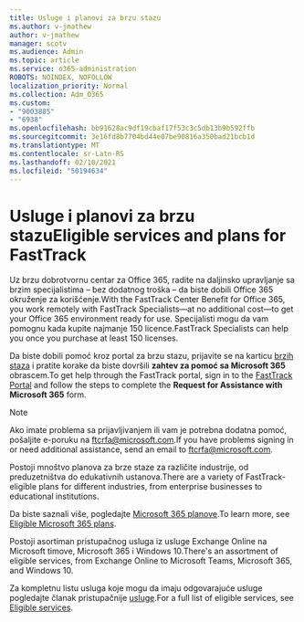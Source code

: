```yaml
---
title: Usluge i planovi za brzu stazu
ms.author: v-jmathew
author: v-jmathew
manager: scotv
ms.audience: Admin
ms.topic: article
ms.service: o365-administration
ROBOTS: NOINDEX, NOFOLLOW
localization_priority: Normal
ms.collection: Adm_O365
ms.custom:
- "9003885"
- "6938"
ms.openlocfilehash: bb91628ac9df19cbaf17f53c3c5db13b9b592ffb
ms.sourcegitcommit: 3e16fd8b7704bd44e07be90816a350bad21bcb1d
ms.translationtype: MT
ms.contentlocale: sr-Latn-RS
ms.lasthandoff: 02/10/2021
ms.locfileid: "50194634"
---
```

# <a name="eligible-services-and-plans-for-fasttrack"></a><span data-ttu-id="b4055-102">Usluge i planovi za brzu stazu</span><span class="sxs-lookup"><span data-stu-id="b4055-102">Eligible services and plans for FastTrack</span></span>

<span data-ttu-id="b4055-103">Uz brzu dobrotvornu centar za Office 365, radite na daljinsko upravljanje sa brzim specijalistima – bez dodatnog troška – da biste dobili Office 365 okruženje za korišćenje.</span><span class="sxs-lookup"><span data-stu-id="b4055-103">With the FastTrack Center Benefit for Office 365, you work remotely with FastTrack Specialists—at no additional cost—to get your Office 365 environment ready for use.</span></span> <span data-ttu-id="b4055-104">Specijalisti mogu da vam pomognu kada kupite najmanje 150 licence.</span><span class="sxs-lookup"><span data-stu-id="b4055-104">FastTrack Specialists can help you once you purchase at least 150 licenses.</span></span>

<span data-ttu-id="b4055-105">Da biste dobili pomoć kroz portal za brzu stazu, prijavite se na karticu [brzih staza](https://go.microsoft.com/fwlink/?linkid=2125443) i pratite korake da biste dovršili **zahtev za pomoć sa Microsoft 365** obrascem.</span><span class="sxs-lookup"><span data-stu-id="b4055-105">To get help through the FastTrack portal, sign in to the [FastTrack Portal](https://go.microsoft.com/fwlink/?linkid=2125443) and follow the steps to complete the **Request for Assistance with Microsoft 365** form.</span></span>

> [!NOTE]
> <span data-ttu-id="b4055-106">Ako imate problema sa prijavljivanjem ili vam je potrebna dodatna pomoć, pošaljite e-poruku na [ftcrfa@microsoft.com](mailto:ftcrfa@microsoft.com).</span><span class="sxs-lookup"><span data-stu-id="b4055-106">If you have problems signing in or need additional assistance, send an email to [ftcrfa@microsoft.com](mailto:ftcrfa@microsoft.com).</span></span>

<span data-ttu-id="b4055-107">Postoji mnoštvo planova za brze staze za različite industrije, od preduzetništva do edukativnih ustanova.</span><span class="sxs-lookup"><span data-stu-id="b4055-107">There are a variety of FastTrack-eligible plans for different industries, from enterprise businesses to educational institutions.</span></span>

<span data-ttu-id="b4055-108">Da biste saznali više, pogledajte [Microsoft 365 planove](https://go.microsoft.com/fwlink/?linkid=2125459).</span><span class="sxs-lookup"><span data-stu-id="b4055-108">To learn more, see [Eligible Microsoft 365 plans](https://go.microsoft.com/fwlink/?linkid=2125459).</span></span>

<span data-ttu-id="b4055-109">Postoji asortiman pristupačnog usluga iz usluge Exchange Online na Microsoft timove, Microsoft 365 i Windows 10.</span><span class="sxs-lookup"><span data-stu-id="b4055-109">There's an assortment of eligible services, from Exchange Online to Microsoft Teams, Microsoft 365, and Windows 10.</span></span>

<span data-ttu-id="b4055-110">Za kompletnu listu usluga koje mogu da imaju odgovarajuće usluge pogledajte članak pristupačnije [usluge](https://go.microsoft.com/fwlink/?linkid=2125636).</span><span class="sxs-lookup"><span data-stu-id="b4055-110">For a full list of eligible services, see [Eligible services](https://go.microsoft.com/fwlink/?linkid=2125636).</span></span>
